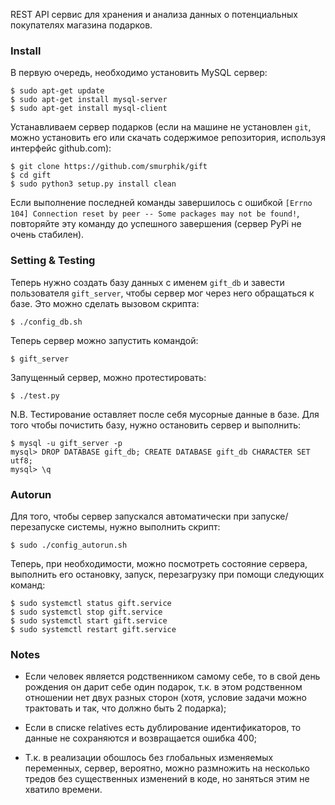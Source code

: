REST API сервис для хранения и анализа данных о потенциальных покупателях магазина подарков.

### Install

В первую очередь, необходимо установить MySQL сервер:

    $ sudo apt-get update
    $ sudo apt-get install mysql-server
    $ sudo apt-get install mysql-client

Устанавливаем сервер подарков (если на машине не установлен `git`, можно установить его или скачать содержимое репозитория, используя интерфейс github.com):

    $ git clone https://github.com/smurphik/gift
    $ cd gift
    $ sudo python3 setup.py install clean

Если выполнение последней команды завершилось с ошибкой `[Errno 104] Connection reset by peer -- Some packages may not be found!`, повторяйте эту команду до успешного завершения (сервер PyPi не очень стабилен).

### Setting & Testing

Теперь нужно создать базу данных с именем `gift_db` и завести пользователя `gift_server`, чтобы сервер мог через него обращаться к базе. Это можно сделать вызовом скрипта:

    $ ./config_db.sh

Теперь сервер можно запустить командой:

    $ gift_server

Запущенный сервер, можно протестировать:

    $ ./test.py

N.B. Тестирование оставляет после себя мусорные данные в базе. Для того чтобы почистить базу, нужно остановить сервер и выполнить:

    $ mysql -u gift_server -p
    mysql> DROP DATABASE gift_db; CREATE DATABASE gift_db CHARACTER SET utf8;
    mysql> \q

### Autorun

Для того, чтобы сервер запускался автоматически при запуске/перезапуске системы, нужно выполнить скрипт:

    $ sudo ./config_autorun.sh

Теперь, при необходимости, можно посмотреть состояние сервера, выполнить его остановку, запуск, перезагрузку при помощи следующих команд:

    $ sudo systemctl status gift.service
    $ sudo systemctl stop gift.service
    $ sudo systemctl start gift.service
    $ sudo systemctl restart gift.service

### Notes

* Если человек является родственником самому себе, то в свой день рождения он дарит себе один подарок, т.к. в этом родственном отношении нет двух разных сторон (хотя, условие задачи можно трактовать и так, что должно быть 2 подарка);

* Если в списке relatives есть дублирование идентификаторов, то данные не сохраняются и возвращается ошибка 400;

* Т.к. в реализации обошлось без глобальных изменяемых переменных, сервер, вероятно, можно размножить на несколько тредов без существенных изменений в коде, но заняться этим не хватило времени.
